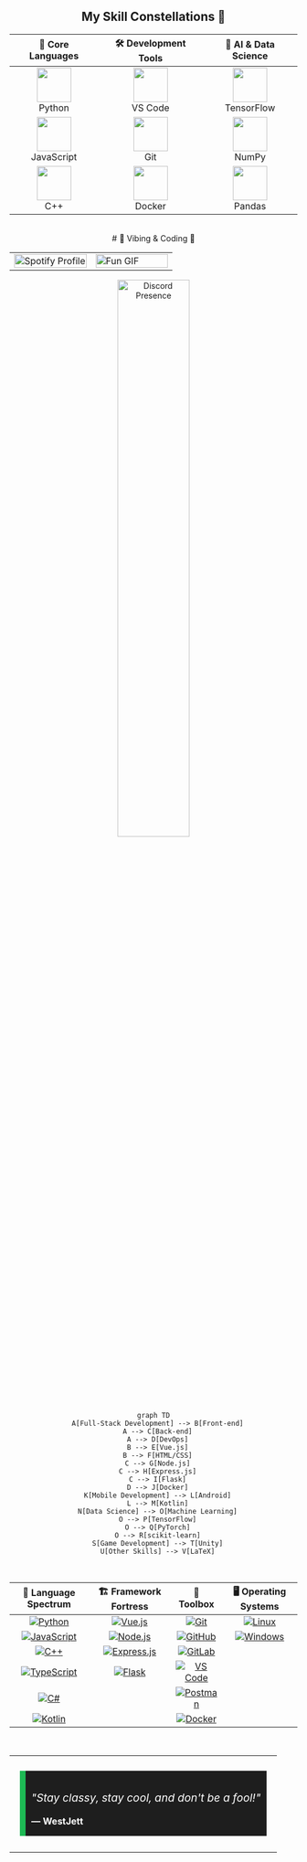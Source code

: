<h2 align="center">My Skill Constellations 🌌</h2>


<div align="center">

| 🌟 Core Languages | 🛠️ Development Tools | 🧠 AI & Data Science |
|:-----------------:|:---------------------:|:---------------------:|
| <img src="https://i.giphy.com/media/LMt9638dO8dftAjtco/giphy.webp" width="60"><br>Python | <img src="https://i.giphy.com/media/IdyAQJVN2kVPNUrojM/200.webp" width="60"><br>VS Code | <img src="https://media.giphy.com/media/SU2ic3wTfuC6JhD1lA/giphy.gif" width="60"><br>TensorFlow |
| <img src="https://media3.giphy.com/media/ln7z2eWriiQAllfVcn/200w.webp" width="60"><br>JavaScript | <img src="https://i.giphy.com/media/kH1DBkPNyZPOk0BxrM/200.webp" width="60"><br>Git | <img src="https://numpy.org/images/logo.svg" width="60"><br>NumPy |
| <img src="https://i.giphy.com/media/SsCYf6DRFJrOpP0IoM/200.webp" width="60"><br>C++ | <img src="https://www.docker.com/wp-content/uploads/2022/03/Moby-logo.png" width="60"><br>Docker | <img src="https://i.giphy.com/media/p7l6subf8WlFK/giphy.webp" width="60"><br>Pandas |

</div>

<br>


<div align="center">
# 🎵 Vibing & Coding 🚀
<table>
  <tr>
    <td width="50%">
      <a href="https://open.spotify.com/user/fb73ooo5k3vbhnbarneqgc3sr">
        <img src="https://spotify-github-profile.kittinanx.com/api/view.svg?uid=fb73ooo5k3vbhnbarneqgc3sr&cover_image=true&theme=default&show_offline=true&background_color=000000&interchange=true&bar_color=11ff00&bar_color_cover=false" alt="Spotify Profile" width="100%" />
      </a>
    </td>
    <td width="50%">
      <img src="https://mir-s3-cdn-cf.behance.net/project_modules/hd/06f21a161921919.63cd7887d0a70.gif" alt="Fun GIF" width="100%">
    </td>
  </tr>
</table>
<a href="https://discord.com/users/711705576844951552">
  <img src="https://lanyard.cnrad.dev/api/711705576844951552" alt="Discord Presence" width="50%">
</a>
<br><br>








<div align="center">

  ```mermaid
  graph TD
    A[Full-Stack Development] --> B[Front-end]
    A --> C[Back-end]
    A --> D[DevOps]
    B --> E[Vue.js]
    B --> F[HTML/CSS]
    C --> G[Node.js]
    C --> H[Express.js]
    C --> I[Flask]
    D --> J[Docker]
    K[Mobile Development] --> L[Android]
    L --> M[Kotlin]
    N[Data Science] --> O[Machine Learning]
    O --> P[TensorFlow]
    O --> Q[PyTorch]
    O --> R[scikit-learn]
    S[Game Development] --> T[Unity]
    U[Other Skills] --> V[LaTeX]
  ```

</div>

<br>

<div align="center">

| 🌈 Language Spectrum | 🏗️ Framework Fortress | 🧰 Toolbox | 🖥️ Operating Systems |
|:--------------------:|:----------------------:|:----------:|:---------------------:|
| [![Python](https://img.shields.io/badge/Python-3776AB?style=for-the-badge&logo=python&logoColor=white)](https://www.python.org) | [![Vue.js](https://img.shields.io/badge/Vue.js-35495E?style=for-the-badge&logo=vue.js&logoColor=4FC08D)](https://vuejs.org) | [![Git](https://img.shields.io/badge/Git-F05032?style=for-the-badge&logo=git&logoColor=white)](https://git-scm.com) | [![Linux](https://img.shields.io/badge/Linux-FCC624?style=for-the-badge&logo=linux&logoColor=black)](https://www.linux.org) |
| [![JavaScript](https://img.shields.io/badge/JavaScript-F7DF1E?style=for-the-badge&logo=javascript&logoColor=black)](https://developer.mozilla.org/en-US/docs/Web/JavaScript) | [![Node.js](https://img.shields.io/badge/Node.js-43853D?style=for-the-badge&logo=node.js&logoColor=white)](https://nodejs.org) | [![GitHub](https://img.shields.io/badge/GitHub-100000?style=for-the-badge&logo=github&logoColor=white)](https://github.com) | [![Windows](https://img.shields.io/badge/Windows-0078D6?style=for-the-badge&logo=windows&logoColor=white)](https://www.microsoft.com/windows) |
| [![C++](https://img.shields.io/badge/C++-00599C?style=for-the-badge&logo=c%2B%2B&logoColor=white)](https://www.cplusplus.com) | [![Express.js](https://img.shields.io/badge/Express.js-404D59?style=for-the-badge&logo=express&logoColor=white)](https://expressjs.com) | [![GitLab](https://img.shields.io/badge/GitLab-330F63?style=for-the-badge&logo=gitlab&logoColor=white)](https://gitlab.com) | |
| [![TypeScript](https://img.shields.io/badge/TypeScript-007ACC?style=for-the-badge&logo=typescript&logoColor=white)](https://www.typescriptlang.org) | [![Flask](https://img.shields.io/badge/Flask-000000?style=for-the-badge&logo=flask&logoColor=white)](https://flask.palletsprojects.com/) | [![VS Code](https://img.shields.io/badge/VS_Code-0078D4?style=for-the-badge&logo=visual%20studio%20code&logoColor=white)](https://code.visualstudio.com) | |
| [![C#](https://img.shields.io/badge/C%23-239120?style=for-the-badge&logo=c-sharp&logoColor=white)](https://docs.microsoft.com/en-us/dotnet/csharp/) | | [![Postman](https://img.shields.io/badge/Postman-FF6C37?style=for-the-badge&logo=postman&logoColor=white)](https://www.postman.com) | |
| [![Kotlin](https://img.shields.io/badge/Kotlin-0095D5?style=for-the-badge&logo=kotlin&logoColor=white)](https://kotlinlang.org) | | [![Docker](https://img.shields.io/badge/Docker-2CA5E0?style=for-the-badge&logo=docker&logoColor=white)](https://www.docker.com) | |

</div>

<br>

<table>
  <tr>
    <td>
      <blockquote style="background-color: #1e1e1e; border-left: 10px solid #1db954; margin: 1.5em 10px; padding: 1em 10px; color: #ffffff;">
        <p style="font-size: 1.2em; font-style: italic;">"Stay classy, stay cool, and don't be a fool!"</p>
        <footer style="font-weight: bold; margin-top: 0.5em;">— WestJett</footer>
      </blockquote>
    </td>
  </tr>
</table>
<br>
<br>
<!--<img src="https://cdn.discordapp.com/emojis/855503002809663488.gif" alt="" width="9%"> -->
</div>

